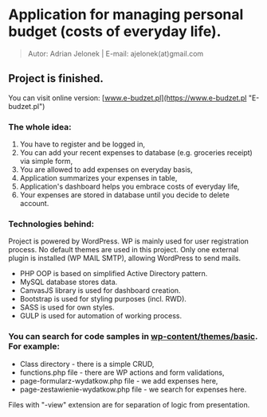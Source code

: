 # Application for managing personal budget (costs of everyday life).
>Autor: Adrian Jelonek |  E-mail: ajelonek(at)gmail.com

## Project is finished. 
You can visit online version: [www.e-budzet.pl](https://www.e-budzet.pl "E-budzet.pl")
### The whole idea:
1. You have to register and be logged in,
2. You can add your recent expenses to database (e.g. groceries receipt) via simple form,
3. You are allowed to add expenses on everyday basis,
4. Application summarizes your expenses in table,
4. Application's dashboard helps you embrace costs of everyday life,
6. Your expenses are stored in database until you decide to delete account.

### Technologies behind:
Project is powered by WordPress. WP is mainly used for user registration process. No default themes are used in this project. Only one external plugin is installed (WP MAIL SMTP), allowing WordPress to send mails.

- PHP OOP is based on simplified Active Directory pattern.
- MySQL database stores data.
- CanvasJS library is used for dashboard creation.
- Bootstrap is used for styling purposes (incl. RWD).
- SASS is used for own styles.
- GULP is used for automation of working process.

### You can search for code samples in [wp-content/themes/basic](../master/wp-content/themes/basic). For example:
- Class directory - there is a simple CRUD,
- functions.php file - there are WP actions and form validations,
- page-formularz-wydatkow.php file - we add expenses here,
- page-zestawienie-wydatkow.php file - we search for expenses here.

Files with "-view" extension are for separation of logic from presentation.
